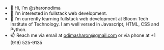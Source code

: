 - 👋 Hi, I’m @sharonodima
- 👀 I’m interested in fullstack web development.
- 🌱 I’m currently learning fullstack web development at Bloom Tech Institute of Technology. I am well versed in Javascript, HTML, CSS and Python.
- 📫 Reach me via email at odimasharon@gmail.com or via phone at +1 (919) 525-9135

<!---
sharonodima/sharonodima is a ✨ special ✨ repository because its `README.md` (this file) appears on your GitHub profile.
You can click the Preview link to take a look at your changes.
--->
